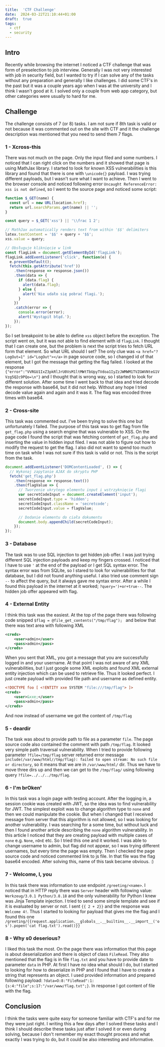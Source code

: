 ```yaml
---
title:  'CTF Challenge'
date:  2024-03-22T21:10:44+01:00
draft:  true
tags:
  - ctf
  - security
---
```

## Intro
Recently while browsing the internet I noticed a CTF challenge that was form of preselection to job interview. Generally I was not very interested with job in security field, but I wanted to try if I can solve any of the tasks without any preparation and generally I like challenges. I did some CTF's in the past but it was a couple years ago when I was at the university and I think I wasn't good at it. I solved only a couple from web app category, but other categories were usually to hard for me.
## Challenge
The challenge consists of 7 (or 8) tasks. I am not sure if 8th task is valid or not because it was commented out on the site with CTF and it the challenge description was mentioned that you need to send them 7 flags.
### 1 - Xcross-this
There was not much on the page. Only the input filed and some numbers. I noticed that I can right click on the numbers and it showed that page is using MathJax library. I started to look for known XSS vulnerabilities is this library and found that there is one with `\unicode{}` payload. I was trying different payloads, but I wasn't sure what I want to achieve. Then I went to the browser console and noticed following error `Uncaught ReferenceError: xss is not defined`, so I went to the source page and noticed some script:
```javascript
function $_GET(name) {
  const url = new URL(location.href);
  return url.searchParams.get(name) || '';
}

const query = $_GET('xss') || '\\frac 1 2';

// MathJax automatically renders text from within '$$' delimiters
latex.textContent = '$$' + query + '$$';
xss.value = query;

// Obsługuje kliknięcie w link
const flagLink = document.getElementById('flagLink');
flagLink.addEventListener('click', function(e) {
  e.preventDefault();
  fetch(this.getAttribute('href'))
    .then(response => response.json())
    .then(data => {
      if (data.flag) {
        alert(data.flag);
      } else {
        alert('Nie udało się pobrać flagi.');
      }
    })
    .catch(error => {
      console.error(error);
      alert('Wystąpił błąd.');
    });
});
```
So I set breakpoint to be able to define `xss` object before the exception. The script went on, but it was not able to find element with id `flagLink`. I thought that I can create one, but the problem is next the script tries to fetch URL form that element. So what URL should I set? The only clue was `<a href="?LogOut=1" id="LogOut"></a>` in page source code, so I changed id of that element, but I got the message that getting the flag failed. I looked at the response `{"error":"VVRGU1IxZ3pkRlJrU0VsM1ltMWtTbUpyTVdoa1IyZzJWMWM1TVZGWVNteG1VVzg5Q2c9PQo=\n"}` and I thought that is wrong way, so I started to look for different solution. After some time I went back to that idea and tried decode the response with base64, but it did not help. Without any hope I tried decode value again and again and it was it. The flag was encoded three times with base64.
### 2 - Cross-site
This task was commented out. I've been trying to solve this one but unfortunately I failed.
The purpose of this task was to get flag from file `get_flag.php` using a search engine that was vulnerable to XSS. On the page code I found the script that was fetching content of `get_flag.php` and inserting the value in hidden input filed. I was not able to figure out how to modify the request to get the flag. I also did not want to spend too much time on task while I was not sure if this task is valid or not.
This is the script from the task.
```javascript
document.addEventListener('DOMContentLoaded', () => {
  // Wykonaj zapytanie AJAX do skryptu PHP
  fetch('get_flag.php')
    .then(response => response.text())
    .then(flagValue => {
      // Tworzenie ukrytego elementu input i wstrzyknięcie flagi
      var secretCodeInput = document.createElement('input');
      secretCodeInput.type = 'hidden';
      secretCodeInput.className = 'secretcode';
      secretCodeInput.value = flagValue;

      // Dodanie elementu do ciała dokumentu
      document.body.appendChild(secretCodeInput);
    });
});
```
### 3 - Database
The task was to use SQL injection to get hidden job offer. I was just trying different SQL injection payloads and keep my fingers crossed. I noticed that I have to use `'` at the end of the payload or I get SQL syntax error. The syntax error was from SQLite, so I stared to look for vulnerabilities for that database, but I did not found anything useful. I also tried use comment sign `--` to affect the query, but it always gave me syntax error. After a while I found this payload in the internet at it worked; `?query=')+or+true--`. The hidden job offer appeared with flag.
### 4 - External Entity
I think this task was the easiest. At the top of the page there was following code snipped `$flag = @file_get_contents("/tmp/flag"); ` and below that there was text area with following XML
```xml
<creds>
    <user>admin</user>
    <pass>admin</pass>
</creds>
```
When you sent that XML, you got a message that you are successfully logged in and your username.
At that point I was not aware of any XML vulnerabilities, but I just google some XML exploits and found XML external entity injection which can be used to retrieve file. Thus it looked perfect. I just create payload with provided file path and username as defined entity.
```xml
<!DOCTYPE foo [ <!ENTITY xxe SYSTEM "file:///tmp/flag"> ]>
<creds>
    <user>&xxe;</user>
    <pass>admin</pass>
</creds>
```
And now instead of username we got the content of `/tmp/flag`
### 5 - deardir
The task was about to provide path to file as a parameter `file`. The page source code also contained the comment with path `/tmp/flag`. It looked very simple path traversal vulnerability. When I tried to provide following parameter `?file=/tmp/flag` server returned error message `include(/var/www/html//tmp/flag): failed to open stream: No such file or directory`, so it means that we are in `/var/www/html/` dir. Thus we have to move three dirs up and then we can get to the `/tmp/flag/` using following query `?file=../../../tmp/flag`.
### 6 - I'm brOken'
In this task was a login page with testing account. After the logging in, a session cookie was created with JWT, so the idea was to find vulnerability for JWT. The simplest exploit was to change algorithm type to `none` and then we could manipulate the cookie. But when I changed that I received message from server that this algorithm is not allowed, so I was looking for another vulnerability. I was searching for a some time, but without luck and then I found another article describing the `none` algorithm vulnerability. In this article I noticed that they are creating payload with multiple cases of `none` e.g. `None`, `nOnE` etc. So I tried this one and it worked. I was able to change username to admin, but flag did not appear, so I was trying different usernames, but every time the page was empty. Then I checked the page source code and noticed commented link to js file. In that file was the flag base64 encoded. After solving this, name of this task became obvious. :)
### 7 - Welcome, I, you
In this task there was information to use endpoint `/greeting/<name>`. I noticed that in HTTP reply there was `Server` header with following value: `Werkzeug/3.0.1 Python/3.8.18` and the only vulnerability for Python I knew was Jinja Template injection. I tried to send some simple template and see if it is evaluated by server or not. I sent `{{ 2 + 2}}` and the response was `Welcome 4!`. Thus I started to looking for payload that gives me the flag and I found this one `/greeting/{{request.application.__globals__.__builtins__.__import__('os').popen('cat flag.txt').read()}}`
### 8 - Why s0 deserious?
I liked this task the most. On the page there was information that this page is about deserialization and there is object of class `FileRead`. They also mentioned that the flag is in file `flag.txt` and you have to provide date to parameter `data` in PHP. At first I have no idea what should I do, but I started to looking for how to deserialize in PHP and I found that I have to create a string that represents an object. I used provided information and prepared following payload: `?data=O:8:"FileRead":1:{s:4:"file";s:17:"/var/www/flag.txt";}`. In response I got content of file with the flag.
## Conclusion
I think the tasks were quite easy for someone familiar with CTF's and for me they were just right. I writing this a few days after I solved these tasks and I think I should describe these tasks just after I solved it or even during solving, because I don't remember my exact thought process and what exactly I was trying to do, but it could be also interesting and informative.
